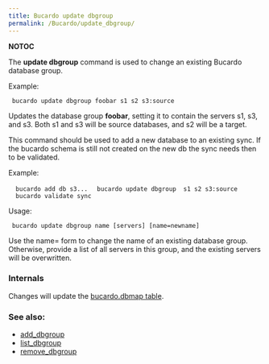 ```yaml
---
title: Bucardo update dbgroup
permalink: /Bucardo/update_dbgroup/
---
```


__NOTOC__

The **update dbgroup** command is used to change an existing Bucardo database group.

Example:

` bucardo update dbgroup foobar s1 s2 s3:source`

Updates the database group **foobar**, setting it to contain the servers s1, s3, and s3. Both s1 and s3 will be source databases, and s2 will be a target.

This command should be used to add a new database to an existing sync. If the bucardo schema is still not created on the new db the sync needs then to be validated.

Example:

`  bucardo add db s3...`
`  bucardo update dbgroup `<dbgroupname>` s1 s2 s3:source`
`  bucardo validate sync `<syncname>

Usage:

` bucardo update dbgroup name [servers] [name=newname]`

Use the name= form to change the name of an existing database group. Otherwise, provide a list of all servers in this group, and the existing servers will be overwritten.

### Internals

Changes will update the [bucardo.dbmap table](/bucardo.dbmap_table "wikilink").

### See also:

-   [add_dbgroup](/Bucardo/add_dbgroup "wikilink")
-   [list_dbgroup](/Bucardo/list_dbgroup "wikilink")
-   [remove_dbgroup](/Bucardo/remove_dbgroup "wikilink")
